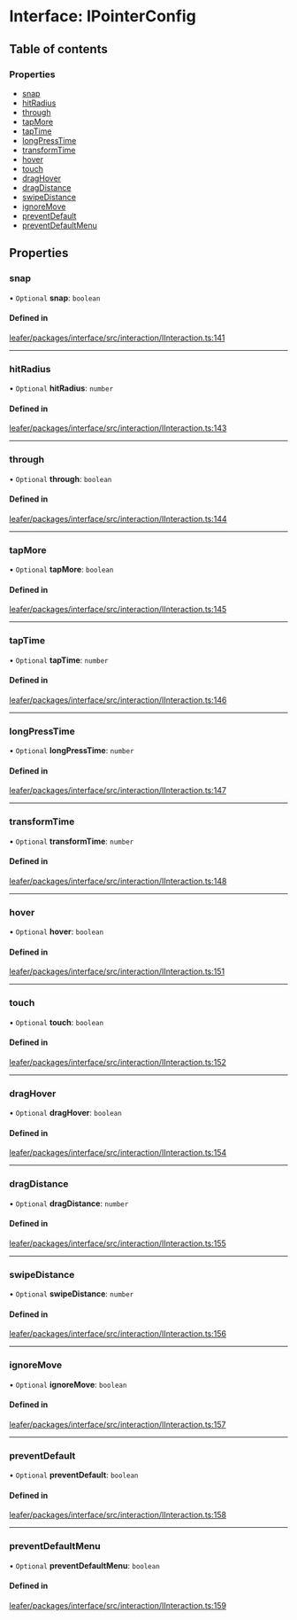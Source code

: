 # Interface: IPointerConfig

## Table of contents

### Properties

- [snap](IPointerConfig.md#snap)
- [hitRadius](IPointerConfig.md#hitradius)
- [through](IPointerConfig.md#through)
- [tapMore](IPointerConfig.md#tapmore)
- [tapTime](IPointerConfig.md#taptime)
- [longPressTime](IPointerConfig.md#longpresstime)
- [transformTime](IPointerConfig.md#transformtime)
- [hover](IPointerConfig.md#hover)
- [touch](IPointerConfig.md#touch)
- [dragHover](IPointerConfig.md#draghover)
- [dragDistance](IPointerConfig.md#dragdistance)
- [swipeDistance](IPointerConfig.md#swipedistance)
- [ignoreMove](IPointerConfig.md#ignoremove)
- [preventDefault](IPointerConfig.md#preventdefault)
- [preventDefaultMenu](IPointerConfig.md#preventdefaultmenu)

## Properties

### snap

• `Optional` **snap**: `boolean`

#### Defined in

[leafer/packages/interface/src/interaction/IInteraction.ts:141](https://github.com/leaferjs/leafer/blob/985f85e/packages/interface/src/interaction/IInteraction.ts#L141)

___

### hitRadius

• `Optional` **hitRadius**: `number`

#### Defined in

[leafer/packages/interface/src/interaction/IInteraction.ts:143](https://github.com/leaferjs/leafer/blob/985f85e/packages/interface/src/interaction/IInteraction.ts#L143)

___

### through

• `Optional` **through**: `boolean`

#### Defined in

[leafer/packages/interface/src/interaction/IInteraction.ts:144](https://github.com/leaferjs/leafer/blob/985f85e/packages/interface/src/interaction/IInteraction.ts#L144)

___

### tapMore

• `Optional` **tapMore**: `boolean`

#### Defined in

[leafer/packages/interface/src/interaction/IInteraction.ts:145](https://github.com/leaferjs/leafer/blob/985f85e/packages/interface/src/interaction/IInteraction.ts#L145)

___

### tapTime

• `Optional` **tapTime**: `number`

#### Defined in

[leafer/packages/interface/src/interaction/IInteraction.ts:146](https://github.com/leaferjs/leafer/blob/985f85e/packages/interface/src/interaction/IInteraction.ts#L146)

___

### longPressTime

• `Optional` **longPressTime**: `number`

#### Defined in

[leafer/packages/interface/src/interaction/IInteraction.ts:147](https://github.com/leaferjs/leafer/blob/985f85e/packages/interface/src/interaction/IInteraction.ts#L147)

___

### transformTime

• `Optional` **transformTime**: `number`

#### Defined in

[leafer/packages/interface/src/interaction/IInteraction.ts:148](https://github.com/leaferjs/leafer/blob/985f85e/packages/interface/src/interaction/IInteraction.ts#L148)

___

### hover

• `Optional` **hover**: `boolean`

#### Defined in

[leafer/packages/interface/src/interaction/IInteraction.ts:151](https://github.com/leaferjs/leafer/blob/985f85e/packages/interface/src/interaction/IInteraction.ts#L151)

___

### touch

• `Optional` **touch**: `boolean`

#### Defined in

[leafer/packages/interface/src/interaction/IInteraction.ts:152](https://github.com/leaferjs/leafer/blob/985f85e/packages/interface/src/interaction/IInteraction.ts#L152)

___

### dragHover

• `Optional` **dragHover**: `boolean`

#### Defined in

[leafer/packages/interface/src/interaction/IInteraction.ts:154](https://github.com/leaferjs/leafer/blob/985f85e/packages/interface/src/interaction/IInteraction.ts#L154)

___

### dragDistance

• `Optional` **dragDistance**: `number`

#### Defined in

[leafer/packages/interface/src/interaction/IInteraction.ts:155](https://github.com/leaferjs/leafer/blob/985f85e/packages/interface/src/interaction/IInteraction.ts#L155)

___

### swipeDistance

• `Optional` **swipeDistance**: `number`

#### Defined in

[leafer/packages/interface/src/interaction/IInteraction.ts:156](https://github.com/leaferjs/leafer/blob/985f85e/packages/interface/src/interaction/IInteraction.ts#L156)

___

### ignoreMove

• `Optional` **ignoreMove**: `boolean`

#### Defined in

[leafer/packages/interface/src/interaction/IInteraction.ts:157](https://github.com/leaferjs/leafer/blob/985f85e/packages/interface/src/interaction/IInteraction.ts#L157)

___

### preventDefault

• `Optional` **preventDefault**: `boolean`

#### Defined in

[leafer/packages/interface/src/interaction/IInteraction.ts:158](https://github.com/leaferjs/leafer/blob/985f85e/packages/interface/src/interaction/IInteraction.ts#L158)

___

### preventDefaultMenu

• `Optional` **preventDefaultMenu**: `boolean`

#### Defined in

[leafer/packages/interface/src/interaction/IInteraction.ts:159](https://github.com/leaferjs/leafer/blob/985f85e/packages/interface/src/interaction/IInteraction.ts#L159)
